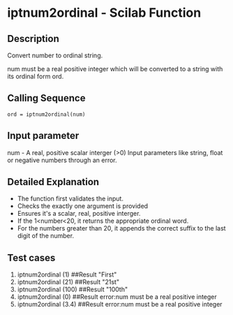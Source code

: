 # iptnum2ordinal - Scilab Function

## Description

Convert number to ordinal string.

num must be a real positive integer which will be converted to a string with its ordinal form ord.

## Calling Sequence

```
ord = iptnum2ordinal(num)
```

## Input parameter
num - A real, positive scalar interger (>0)
Input parameters like string, float or negative numbers through an error.

## Detailed Explanation

* The function first validates the input.
* Checks the exactly one argument is provided
* Ensures it's a scalar, real, positive interger.
* If the 1<number<20, it returns the appropriate ordinal word.
* For the numbers greater than 20, it appends the correct suffix to the last digit of the number.

## Test cases
1. iptnum2ordinal (1) ##Result "First"
2. iptnum2ordinal (21) ##Result "21st"
3. iptnum2ordinal (100) ##Result "100th"
4. iptnum2ordinal (0)  ##Result error:num must be a real positive integer
5. iptnum2ordinal (3.4) ##Result error:num must be a real positive integer
